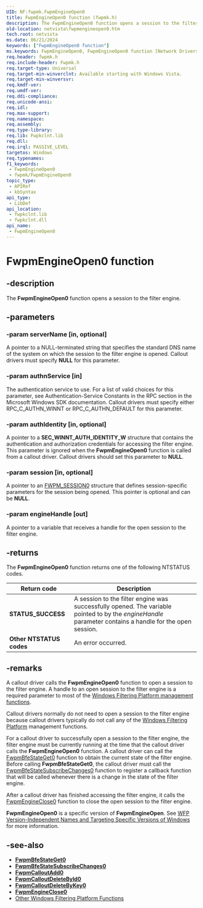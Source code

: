 ```yaml
---
UID: NF:fwpmk.FwpmEngineOpen0
title: FwpmEngineOpen0 function (fwpmk.h)
description: The FwpmEngineOpen0 function opens a session to the filter engine. FwpmEngineOpen0 is a specific version of FwpmEngineOpen.
old-location: netvista\fwpmengineopen0.htm
tech.root: netvista
ms.date: 06/21/2024
keywords: ["FwpmEngineOpen0 function"]
ms.keywords: FwpmEngineOpen0, FwpmEngineOpen0 function [Network Drivers Starting with Windows Vista], fwpmk/FwpmEngineOpen0, netvista.fwpmengineopen0, wfp_ref_2_funct_2_fwpm_29969a12-e73c-4b61-b940-e0da4b0be737.xml
req.header: fwpmk.h
req.include-header: Fwpmk.h
req.target-type: Universal
req.target-min-winverclnt: Available starting with Windows Vista.
req.target-min-winversvr: 
req.kmdf-ver: 
req.umdf-ver: 
req.ddi-compliance: 
req.unicode-ansi: 
req.idl: 
req.max-support: 
req.namespace: 
req.assembly: 
req.type-library: 
req.lib: Fwpkclnt.lib
req.dll: 
req.irql: PASSIVE_LEVEL
targetos: Windows
req.typenames: 
f1_keywords:
 - FwpmEngineOpen0
 - fwpmk/FwpmEngineOpen0
topic_type:
 - APIRef
 - kbSyntax
api_type:
 - LibDef
api_location:
 - fwpkclnt.lib
 - fwpkclnt.dll
api_name:
 - FwpmEngineOpen0
---
```


# FwpmEngineOpen0 function

## -description

The **FwpmEngineOpen0** function opens a session to the filter engine.

## -parameters

### -param serverName [in, optional]

A pointer to a NULL-terminated string that specifies the standard DNS name of the system on which the session to the filter engine is opened. Callout drivers must specify **NULL** for this parameter.

### -param authnService [in]

The authentication service to use. For a list of valid choices for this parameter, see Authentication-Service Constants in the RPC section in the Microsoft Windows SDK documentation. Callout drivers must specify either RPC_C_AUTHN_WINNT or RPC_C_AUTHN_DEFAULT for this parameter.

### -param authIdentity [in, optional]

A pointer to a **SEC_WINNT_AUTH_IDENTITY_W** structure that contains the authentication and authorization credentials for accessing the filter engine. This parameter is ignored when the **FwpmEngineOpen0** function is called from a callout driver. Callout drivers should set this parameter to **NULL**.

### -param session [in, optional]

A pointer to an [FWPM_SESSION0](/previous-versions/windows/hardware/drivers/ff550083(v=vs.85)) structure that defines session-specific parameters for the session being opened. This pointer is optional and can be **NULL**.

### -param engineHandle [out]

A pointer to a variable that receives a handle for the open session to the filter engine.

## -returns

The **FwpmEngineOpen0** function returns one of the following NTSTATUS codes.

| Return code | Description |
|--|--|
| **STATUS_SUCCESS** | A session to the filter engine was successfully opened. The variable pointed to by the _engineHandle_ parameter contains a handle for the open session. |
| **Other NTSTATUS codes** | An error occurred. |

## -remarks

A callout driver calls the **FwpmEngineOpen0** function to open a session to the filter engine. A handle to an open session to the
filter engine is a required parameter to most of the [Windows Filtering Platform management functions](/windows/win32/fwp/fwp-mgmt-functions).

Callout drivers normally do not need to open a session to the filter engine because callout drivers typically do not call any of the [Windows Filtering Platform](/windows/desktop/FWP/windows-filtering-platform-start-page) management functions.

For a callout driver to successfully open a session to the filter engine, the filter engine must be currently running at the time that the callout driver calls the **FwpmEngineOpen0** function. A callout driver can call the [FwpmBfeStateGet0](./nf-fwpmk-fwpmbfestateget0.md) function to obtain the current state of the filter engine. Before calling **FwpmBfeStateGet0**, the callout driver must call the [FwpmBfeStateSubscribeChanges0](./nf-fwpmk-fwpmbfestatesubscribechanges0.md) function to register a callback function that will be called whenever there is a change in the state of the filter engine.

After a callout driver has finished accessing the filter engine, it calls the [FwpmEngineClose0](./nf-fwpmk-fwpmengineclose0.md) function to close the open session to the filter engine.

**FwpmEngineOpen0** is a specific version of **FwpmEngineOpen**. See [WFP Version-Independent Names and Targeting Specific Versions of Windows](/windows/desktop/FWP/wfp-version-independent-names-and-targeting-specific-versions-of-windows) for more information.

## -see-also

- **[FwpmBfeStateGet0](./nf-fwpmk-fwpmbfestateget0.md)**
- **[FwpmBfeStateSubscribeChanges0](./nf-fwpmk-fwpmbfestatesubscribechanges0.md)**
- **[FwpmCalloutAdd0](./nf-fwpmk-fwpmcalloutadd0.md)**
- **[FwpmCalloutDeleteById0](./nf-fwpmk-fwpmcalloutdeletebyid0.md)**
- **[FwpmCalloutDeleteByKey0](./nf-fwpmk-fwpmcalloutdeletebykey0.md)**
- **[FwpmEngineClose0](./nf-fwpmk-fwpmengineclose0.md)**
- [Other Windows Filtering Platform Functions](/windows-hardware/drivers/network/calling-other-windows-filtering-platform-functions)
